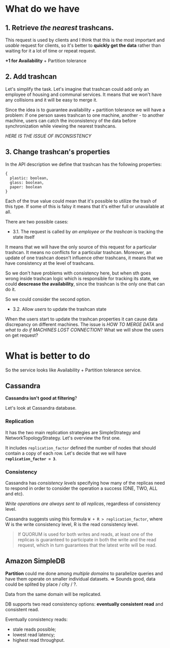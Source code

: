 # What do we have

## 1. Retrieve *the nearest* trashcans.

This request is used by clients and I think that this is the most important and _usable_ request for clients,
so it's better to __quickly get the data__ rather than waiting for it a lot of time or repeat request.

__+1 for Availability__ + Partition tolerance

## 2. Add trashcan

Let's simplify the task. Let's imagine that trashcan could add only an employee of housing and communal services.
It means that we won't have any collisions and it will be easy to merge it.

Since the idea is to guarantee availability + partition tolerance we will have a problem:
if one person saves trashcan to one machine, another - to another machine,
users can catch the inconsistency of the data before synchronization while viewing the nearest trashcans.

_HERE IS THE ISSUE OF INCONSISTENCY_

## 3. Change trashcan's properties

In the API description we define that trashcan has the following properties:

```
{
  plastic: boolean,
  glass: boolean,
  paper: boolean
}
```

Each of the true value could mean that it's possible to utilize the trash of this type. 
If some of this is falsy it means that it's either full or unavailable at all.

There are two possible  cases:

- 3.1. The request is called by _an employee or the trashcan_ is tracking the state itself

It means that we will have the only source of this request for a particular trashcan. It means no conflicts
for a particular trashcan. Moreover, an update of one trashcan doesn't influence other trashcans, 
it means that we have consistency at the level of trashcans.

So we don't have problems with consistency here, but when sth goes wrong inside trashcan logic
which is responsible for tracking its state, we could __descrease the availability__,
since the trashcan is the only one that can do it.

So we could consider the second option.

- 3.2. Allow _users_ to update the trashcan state

When the users start to update the trashcan properties it can cause data discrepancy on different machines. 
The issue is _HOW TO MERGE DATA_ and _what to do if MACHINES LOST CONNECTION_? What we will show the users on get request?


#  What is better to do


So the service looks like Availability + Partition tolerance service.

## Cassandra 

__Cassandra isn't good at filtering__?

Let's look at Cassandra database.

### Replication

It has the two main replication strategies are SimpleStrategy and NetworkTopologyStrategy.
Let's overview the first one.

It includes `replication_factor` defined the number of nodes that should contain a copy of each row.
Let's decide that we will have __`replication_factor = 3`__.

### Consistency

Cassandra has _consistency levels_ specifying how many of the replicas need to respond in order to consider the operation a success (ONE, TWO, ALL and etc).

_Write operations are always sent to all replicas_, regardless of consistency level. 

Cassandra suggests using this formula `W + R > replication_factor`, where W is the write consistency level, R is the read consistency level.

> If QUORUM is used for both writes and reads, at least one of the replicas is guaranteed to participate in both the write and the read request,
> which in turn guarantees that the latest write will be read. 

## Amazon SimpleDB

__Partition__ could me done among _multiple domains_ to parallelize queries and
have them operate on smaller individual datasets. => Sounds good, data could be splited by place / city / ?.

Data from the same domain will be replicated.

DB supports two read consistency options: __eventually consistent read__ and consistent read.

Eventually consistency reads:
- stale reads possible;
- lowest read latency;
- highest read throughput.


